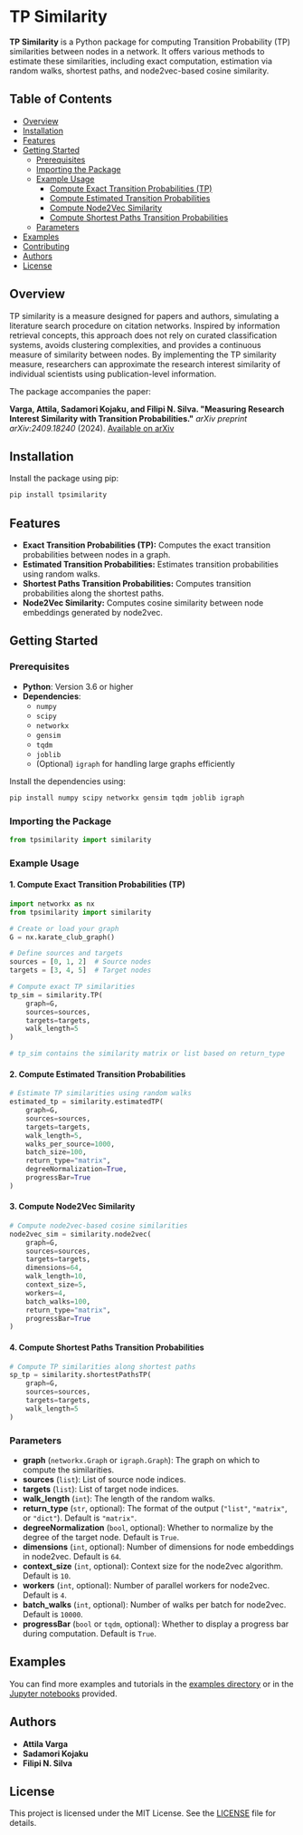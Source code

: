 # TP Similarity

**TP Similarity** is a Python package for computing Transition Probability (TP) similarities between nodes in a network. It offers various methods to estimate these similarities, including exact computation, estimation via random walks, shortest paths, and node2vec-based cosine similarity.

## Table of Contents

- [Overview](#overview)
- [Installation](#installation)
- [Features](#features)
- [Getting Started](#getting-started)
  - [Prerequisites](#prerequisites)
  - [Importing the Package](#importing-the-package)
  - [Example Usage](#example-usage)
    - [Compute Exact Transition Probabilities (TP)](#1-compute-exact-transition-probabilities-tp)
    - [Compute Estimated Transition Probabilities](#2-compute-estimated-transition-probabilities)
    - [Compute Node2Vec Similarity](#3-compute-node2vec-similarity)
    - [Compute Shortest Paths Transition Probabilities](#4-compute-shortest-paths-transition-probabilities)
  - [Parameters](#parameters)
- [Examples](#examples)
- [Contributing](#contributing)
- [Authors](#authors)
- [License](#license)

## Overview

TP similarity is a measure designed for papers and authors, simulating a literature search procedure on citation networks. Inspired by information retrieval concepts, this approach does not rely on curated classification systems, avoids clustering complexities, and provides a continuous measure of similarity between nodes. By implementing the TP similarity measure, researchers can approximate the research interest similarity of individual scientists using publication-level information.

The package accompanies the paper:

**Varga, Attila, Sadamori Kojaku, and Filipi N. Silva. "Measuring Research Interest Similarity with Transition Probabilities."** *arXiv preprint arXiv:2409.18240* (2024). [Available on arXiv](https://arxiv.org/abs/2409.18240)

## Installation

Install the package using pip:

```bash
pip install tpsimilarity
```

## Features

- **Exact Transition Probabilities (TP):** Computes the exact transition probabilities between nodes in a graph.
- **Estimated Transition Probabilities:** Estimates transition probabilities using random walks.
- **Shortest Paths Transition Probabilities:** Computes transition probabilities along the shortest paths.
- **Node2Vec Similarity:** Computes cosine similarity between node embeddings generated by node2vec.

## Getting Started

### Prerequisites

- **Python**: Version 3.6 or higher
- **Dependencies**:
  - `numpy`
  - `scipy`
  - `networkx`
  - `gensim`
  - `tqdm`
  - `joblib`
  - (Optional) `igraph` for handling large graphs efficiently

Install the dependencies using:

```bash
pip install numpy scipy networkx gensim tqdm joblib igraph
```

### Importing the Package

```python
from tpsimilarity import similarity
```

### Example Usage

#### 1. Compute Exact Transition Probabilities (TP)

```python
import networkx as nx
from tpsimilarity import similarity

# Create or load your graph
G = nx.karate_club_graph()

# Define sources and targets
sources = [0, 1, 2]  # Source nodes
targets = [3, 4, 5]  # Target nodes

# Compute exact TP similarities
tp_sim = similarity.TP(
    graph=G,
    sources=sources,
    targets=targets,
    walk_length=5
)

# tp_sim contains the similarity matrix or list based on return_type
```

#### 2. Compute Estimated Transition Probabilities

```python
# Estimate TP similarities using random walks
estimated_tp = similarity.estimatedTP(
    graph=G,
    sources=sources,
    targets=targets,
    walk_length=5,
    walks_per_source=1000,
    batch_size=100,
    return_type="matrix",
    degreeNormalization=True,
    progressBar=True
)
```

#### 3. Compute Node2Vec Similarity

```python
# Compute node2vec-based cosine similarities
node2vec_sim = similarity.node2vec(
    graph=G,
    sources=sources,
    targets=targets,
    dimensions=64,
    walk_length=10,
    context_size=5,
    workers=4,
    batch_walks=100,
    return_type="matrix",
    progressBar=True
)
```

#### 4. Compute Shortest Paths Transition Probabilities

```python
# Compute TP similarities along shortest paths
sp_tp = similarity.shortestPathsTP(
    graph=G,
    sources=sources,
    targets=targets,
    walk_length=5
)
```

### Parameters

- **graph** (`networkx.Graph` or `igraph.Graph`): The graph on which to compute the similarities.
- **sources** (`list`): List of source node indices.
- **targets** (`list`): List of target node indices.
- **walk_length** (`int`): The length of the random walks.
- **return_type** (`str`, optional): The format of the output (`"list"`, `"matrix"`, or `"dict"`). Default is `"matrix"`.
- **degreeNormalization** (`bool`, optional): Whether to normalize by the degree of the target node. Default is `True`.
- **dimensions** (`int`, optional): Number of dimensions for node embeddings in node2vec. Default is `64`.
- **context_size** (`int`, optional): Context size for the node2vec algorithm. Default is `10`.
- **workers** (`int`, optional): Number of parallel workers for node2vec. Default is `4`.
- **batch_walks** (`int`, optional): Number of walks per batch for node2vec. Default is `10000`.
- **progressBar** (`bool` or `tqdm`, optional): Whether to display a progress bar during computation. Default is `True`.

## Examples

You can find more examples and tutorials in the [examples directory](examples/) or in the [Jupyter notebooks](notebooks/) provided.

## Authors

- **Attila Varga**
- **Sadamori Kojaku**
- **Filipi N. Silva**

## License

This project is licensed under the MIT License. See the [LICENSE](LICENSE) file for details.

